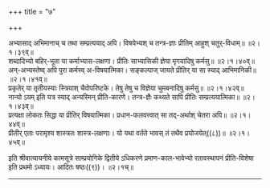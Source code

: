 +++
title = "७"

+++

अभ्यासाद् अभिमानाच् च तथा सम्प्रत्ययाद् अपि। विषयेभ्यश् च तन्त्र-ज्ञाः प्रीतिम् आहुश् चतुर्-विधाम्॥   ॥२।१।३९व्॥  
शब्दादिभ्यो बहिर्-भूता या कर्माभ्यास-लक्षणा। प्रीतिः साभ्यासिकी ज्ञेया मृगयादिषु कर्मसु॥   ॥२।१।४०व्॥  
अन्-अभ्यस्तेष्व् अपि पुरा कर्मस्व् अ-विषयात्मिका। सङ्कल्पाज् जायते प्रीतिर् या सा स्याद् आभिमानिकी॥   ॥२।१।४१व्॥  
प्रकृतेर् या तृतीयस्याः स्त्रियाश् चैवोपरिष्टके। तेषु तेषु च विज्ञेया चुमबनादिषु कर्मसु॥   ॥२।१।४२व्॥  
नान्यो ऽयम् इति यत्र स्याद् अन्यस्मिन् प्रीति-कारणे। तन्त्र-ज्ञैः कथ्यते सापि प्रीतिः सम्प्रत्ययात्मिका॥   ॥२।१।४३व्॥  
प्रत्यक्षा लोकतः सिद्धा या प्रीतिर् विषयात्मिका। प्रधान-फलवत्त्वात् सा तद्-अर्थाश् चेतरा अपि॥   ॥२।१।४४व्॥  
प्रीतीर् एताः परामृश्य शास्त्रतः शास्त्र-लक्षणाः। यो यथा वर्तते भावस् तं तथैव प्रयोजयेत्((८))॥ ॥२।१।४५व्॥  

इति श्रीवात्यायनीये कामसूत्रे साम्प्रयोगिके द्वितीये ऽधिकरणे प्रमाण-काल-भावेभ्यो रतावस्थापनं प्रीति-विशेषा इति प्रथमो ऽध्यायः। आदितः षष्ठः((९))। ॥२।१च्॥  


**************************************************************************  